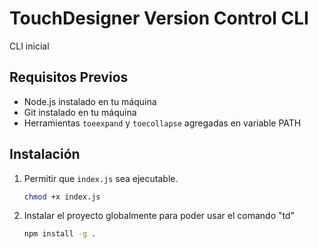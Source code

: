 # TouchDesigner Version Control CLI

CLI inicial

## Requisitos Previos

- Node.js instalado en tu máquina
- Git instalado en tu máquina
- Herramientas `toeexpand` y `toecollapse` agregadas en variable PATH

## Instalación


1. Permitir que `index.js` sea ejecutable.

    ```bash
    chmod +x index.js
    ```

2. Instalar el proyecto globalmente para poder usar el comando "td"

    ```bash
    npm install -g .
    ```